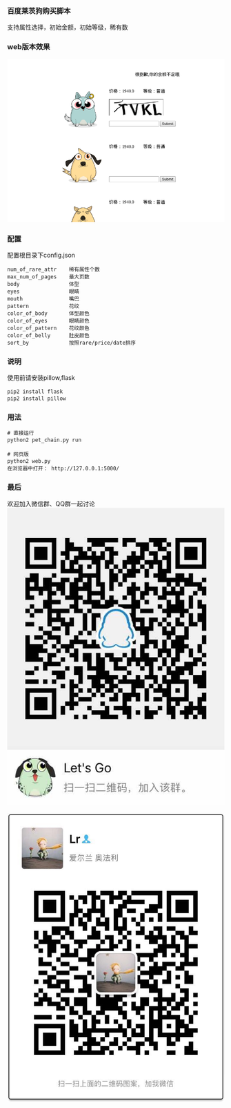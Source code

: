 ### 百度莱茨狗购买脚本

支持属性选择，初始金额，初始等级，稀有数


>

### web版本效果

![](wechat/byzanz-demo.gif)


>

### 配置
配置根目录下config.json

    num_of_rare_attr    稀有属性个数
    max_num_of_pages    最大页数
    body                体型
    eyes                眼睛
    mouth               嘴巴
    pattern             花纹
    color_of_body       体型颜色
    color_of_eyes       眼睛颜色
    color_of_pattern    花纹颜色
    color_of_belly      肚皮颜色
    sort_by             按照rare/price/date排序

>

### 说明

使用前请安装pillow,flask
    
    pip2 install flask
    pip2 install pillow


>

### 用法

    # 直接运行
    python2 pet_chain.py run
    
    # 网页版 
    python2 web.py
    在浏览器中打开： http://127.0.0.1:5000/ 
>
### 最后

欢迎加入微信群、QQ群一起讨论  
![](./wechat/1321922313.jpg)

![](./wechat/webwxgetmsgimg.png)